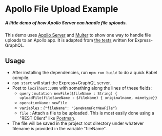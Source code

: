 # Apollo File Upload Example
##### A little demo of how Apollo Server can handle file uploads.

This demo uses [Apollo Server](http://docs.apollostack.com/apollo-server/) and [Multer](https://github.com/expressjs/multer) to show one way to handle file uploads to an Apollo app.  It is adapted from [the tests](https://github.com/graphql/express-graphql/blob/0bf6aac9ec1c02d42f5de93ff068182c304d56a4/src/__tests__/http-test.js#L676) written for Express-GraphQL.

## Usage
  - After installing the dependencies, run `npm run build` to do a quick Babel compile.
  - `npm start` will start the Express+GraphQL server.
  - Post to `localhost:3000` with something along the lines of these fields:
    - `query` : `mutation newFile($fileName : String) {   uploadFile(fileSaveName : $fileName) { originalname, mimetype}}`
    - `operationName` : `newFile`
    - `variables` : `{"fileName": "SaveNameForNewFile"}`
    - `file` : Attach a file to be uploaded.
    This is most easily done using a "REST Client" like [Postman](https://www.getpostman.com/).
  - The file will be saved in the project root directory under whatever filename is provided in the variable "fileName".
